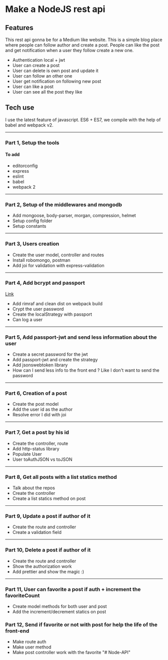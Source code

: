 # Make a NodeJS rest api

## Features

This rest api gonna be for a Medium like website. This is a simple blog place where people can follow author and create a post. People can like the post and get notification when a user they follow create a new one.

- Authentication local + jwt
- User can create a post
- User can delete is own post and update it
- User can follow an other one
- User get notification on following new post
- User can like a post
- User can see all the post they like

## Tech use

I use the latest feature of javascript. ES6 + ES7, we compile with the help of babel and webpack v2.

---

### Part 1, Setup the tools

#### To add

- editorconfig
- express
- eslint
- babel
- webpack 2

---

### Part 2, Setup of the middlewares and mongodb

- Add mongoose, body-parser, morgan, compression, helmet
- Setup config folder
- Setup constants

---

### Part 3, Users creation

- Create the user model, controller and routes
- Install robomongo, postman
- Add joi for validation with express-validation

---

### Part 4, Add bcrypt and passport

[Link](https://youtu.be/iBnLWrw3NpY)

- Add rimraf and clean dist on webpack build
- Crypt the user password
- Create the localStrategy with passport
- Can log a user

---

### Part 5, Add passport-jwt and send less information about the user

- Create a secret password for the jwt
- Add passport-jwt and create the strategy
- Add jsonswebtoken library
- How can I send less info to the front end ? Like I don't want to send the password

---

### Part 6, Creation of a post

- Create the post model
- Add the user id as the author
- Resolve error I did with joi

---

### Part 7, Get a post by his id

- Create the controller, route
- Add http-status library
- Populate User
- User toAuthJSON vs toJSON

---

### Part 8, Get all posts with a list statics method

- Talk about the repos
- Create the controller
- Create a list statics method on post

---

### Part 9, Update a post if author of it

- Create the route and controller
- Create a validation field

---

### Part 10, Delete a post if author of it

- Create the route and controller
- Show the authorization work
- Add prettier and show the magic :)

---

### Part 11, User can favorite a post if auth + increment the favoriteCount

- Create model methods for both user and post
- Add the increment/decrement statics on post

### Part 12, Send if favorite or not with post for help the life of the front-end

- Make route auth
- Make user method
- Make post controller work with the favorite
"# Node-API" 
